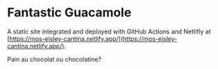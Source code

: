 # Fantastic Guacamole

A static site integrated and deployed with GitHub Actions and Netlifly at [https://mos-eisley-cantina.netlify.app/](https://mos-eisley-cantina.netlify.app/).

Pain au chocolat ou chocolatine?